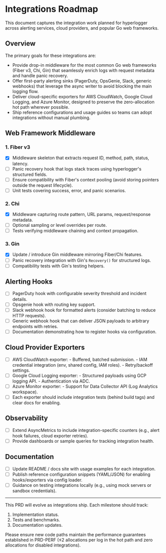 # Integrations Roadmap

This document captures the integration work planned for hyperlogger across alerting services, cloud providers, and popular Go web frameworks.

## Overview

The primary goals for these integrations are:

- Provide drop-in middleware for the most common Go web frameworks (Fiber v3, Chi, Gin) that seamlessly enrich logs with request metadata and handle panic recovery.
- Offer first-party alerting sinks (PagerDuty, OpsGenie, Slack, generic webhooks) that leverage the async writer to avoid blocking the main logging flow.
- Deliver cloud-specific exporters for AWS CloudWatch, Google Cloud Logging, and Azure Monitor, designed to preserve the zero-allocation hot path wherever possible.
- Ship reference configurations and usage guides so teams can adopt integrations without manual plumbing.

## Web Framework Middleware

### 1. Fiber v3

- [x] Middleware skeleton that extracts request ID, method, path, status, latency.
- [ ] Panic recovery hook that logs stack traces using hyperlogger's structured fields.
- [ ] Ensure compatibility with Fiber's context pooling (avoid storing pointers outside the request lifecycle).
- [ ] Unit tests covering success, error, and panic scenarios.

### 2. Chi

- [x] Middleware capturing route pattern, URL params, request/response metadata.
- [ ] Optional sampling or level overrides per route.
- [ ] Tests verifying middleware chaining and context propagation.

### 3. Gin

- [x] Update / introduce Gin middleware mirroring Fiber/Chi features.
- [ ] Panic recovery integration with Gin's `Recovery()` for structured logs.
- [ ] Compatibility tests with Gin's testing helpers.

## Alerting Hooks

- [ ] PagerDuty hook with configurable severity threshold and incident details.
- [ ] Opsgenie hook with routing key support.
- [ ] Slack webhook hook for formatted alerts (consider batching to reduce HTTP requests).
- [ ] Generic webhook hook that can deliver JSON payloads to arbitrary endpoints with retries.
- [ ] Documentation demonstrating how to register hooks via configuration.

## Cloud Provider Exporters

- [ ] AWS CloudWatch exporter:
        - Buffered, batched submission.
        - IAM credential integration (env, shared config, IAM roles).
        - Retry/backoff settings.
- [ ] Google Cloud Logging exporter:
        - Structured payloads using GCP logging API.
        - Authentication via ADC.
- [ ] Azure Monitor exporter:
        - Support for Data Collector API (Log Analytics workspace).
- [ ] Each exporter should include integration tests (behind build tags) and clear docs for enabling.

## Observability

- [ ] Extend AsyncMetrics to include integration-specific counters (e.g., alert hook failures, cloud exporter retries).
- [ ] Provide dashboards or sample queries for tracking integration health.

## Documentation

- [ ] Update README / docs site with usage examples for each integration.
- [ ] Publish reference configuration snippets (YAML/JSON) for enabling hooks/exporters via config loader.
- [ ] Guidance on testing integrations locally (e.g., using mock servers or sandbox credentials).

---

This PRD will evolve as integrations ship. Each milestone should track:

1. Implementation status.
1. Tests and benchmarks.
1. Documentation updates.

Please ensure new code paths maintain the performance guarantees established in PRD-PERF (≤2 allocations per log in the hot path and zero allocations for disabled integrations).
